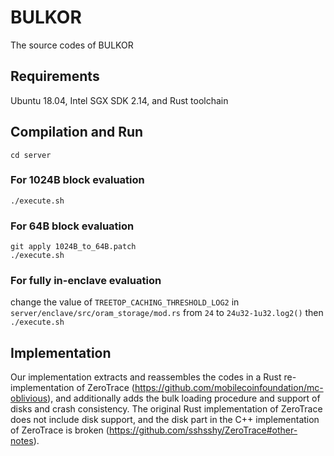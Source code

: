 # BULKOR

The source codes of BULKOR

## Requirements

Ubuntu 18.04, Intel SGX SDK 2.14, and Rust toolchain

## Compilation and Run

```
cd server
```

### For 1024B block evaluation

```
./execute.sh
```

### For 64B block evaluation 

```
git apply 1024B_to_64B.patch
./execute.sh
```

### For fully in-enclave evaluation

change the value of `TREETOP_CACHING_THRESHOLD_LOG2` in `server/enclave/src/oram_storage/mod.rs` from `24` to `24u32-1u32.log2()`
then `./execute.sh`

## Implementation

Our implementation extracts and reassembles the codes in a Rust re-implementation of ZeroTrace (https://github.com/mobilecoinfoundation/mc-oblivious), and additionally adds the bulk loading procedure and support of disks and crash consistency. The original Rust implementation of ZeroTrace does not include disk support, and the disk part in the C++ implementation of ZeroTrace is broken (https://github.com/sshsshy/ZeroTrace#other-notes).

